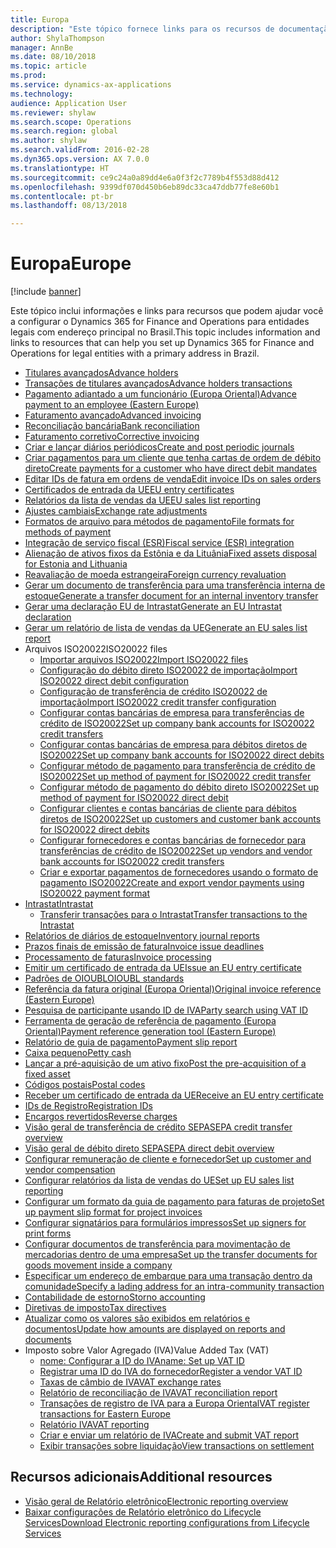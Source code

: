 ```yaml
---
title: Europa
description: "Este tópico fornece links para os recursos de documentação do Microsoft Dynamics 365 for Finance and Operations para o Europa."
author: ShylaThompson
manager: AnnBe
ms.date: 08/10/2018
ms.topic: article
ms.prod: 
ms.service: dynamics-ax-applications
ms.technology: 
audience: Application User
ms.reviewer: shylaw
ms.search.scope: Operations
ms.search.region: global
ms.author: shylaw
ms.search.validFrom: 2016-02-28
ms.dyn365.ops.version: AX 7.0.0
ms.translationtype: HT
ms.sourcegitcommit: ce9c24a0a89dd4e6a0f3f2c7789b4f553d88d412
ms.openlocfilehash: 9399df070d450b6eb89dc33ca47ddb77fe8e60b1
ms.contentlocale: pt-br
ms.lasthandoff: 08/13/2018

---
```


# <a name="europe"></a><span data-ttu-id="bf0ec-103">Europa</span><span class="sxs-lookup"><span data-stu-id="bf0ec-103">Europe</span></span> 

[!include [banner](../includes/banner.md)]

<span data-ttu-id="bf0ec-104">Este tópico inclui informações e links para recursos que podem ajudar você a configurar o Dynamics 365 for Finance and Operations para entidades legais com endereço principal no Brasil.</span><span class="sxs-lookup"><span data-stu-id="bf0ec-104">This topic includes information and links to resources that can help you set up Dynamics 365 for Finance and Operations for legal entities with a primary address in Brazil.</span></span> 

- [<span data-ttu-id="bf0ec-105">Titulares avançados</span><span class="sxs-lookup"><span data-stu-id="bf0ec-105">Advance holders</span></span>](emea-advance-holders.md)
 - [<span data-ttu-id="bf0ec-106">Transações de titulares avançados</span><span class="sxs-lookup"><span data-stu-id="bf0ec-106">Advance holders transactions</span></span>](emea-advance-holders-transactions.md)
 - [<span data-ttu-id="bf0ec-107">Pagamento adiantado a um funcionário (Europa Oriental)</span><span class="sxs-lookup"><span data-stu-id="bf0ec-107">Advance payment to an employee (Eastern Europe)</span></span>](tasks/advance-payment-employee.md)
- [<span data-ttu-id="bf0ec-108">​Faturamento avançado​</span><span class="sxs-lookup"><span data-stu-id="bf0ec-108">Advanced invoicing</span></span>](emea-advance-invoice.md)
- [<span data-ttu-id="bf0ec-109">Reconciliação bancária</span><span class="sxs-lookup"><span data-stu-id="bf0ec-109">Bank reconciliation</span></span>](emea-bank-reconciliation.md)
- [<span data-ttu-id="bf0ec-110">​Faturamento corretivo​</span><span class="sxs-lookup"><span data-stu-id="bf0ec-110">Corrective invoicing</span></span>](emea-corrective-invoice.md)
- [<span data-ttu-id="bf0ec-111">​Criar e lançar diários periódicos​</span><span class="sxs-lookup"><span data-stu-id="bf0ec-111">Create and post periodic journals</span></span>](emea-create-post-periodic-journals.md)
- [<span data-ttu-id="bf0ec-112">Criar pagamentos para um cliente que tenha cartas de ordem de débito direto</span><span class="sxs-lookup"><span data-stu-id="bf0ec-112">Create payments for a customer who have direct debit mandates</span></span>](tasks/create-payments-customers-who-have-direct-debit-mandates.md)
- [<span data-ttu-id="bf0ec-113">​Editar IDs de fatura em ordens de venda​</span><span class="sxs-lookup"><span data-stu-id="bf0ec-113">Edit invoice IDs on sales orders</span></span>](emea-edit-invoice-id-sales-orders.md)
- [<span data-ttu-id="bf0ec-114">Certificados de entrada da UE</span><span class="sxs-lookup"><span data-stu-id="bf0ec-114">EU entry certificates</span></span>](emea-entry-certificates.md)
- [<span data-ttu-id="bf0ec-115">Relatórios da lista de vendas da UE</span><span class="sxs-lookup"><span data-stu-id="bf0ec-115">EU sales list reporting</span></span>](emea-eu-sales-list.md)
- [<span data-ttu-id="bf0ec-116">​Ajustes cambiais​</span><span class="sxs-lookup"><span data-stu-id="bf0ec-116">Exchange rate adjustments</span></span>](emea-exchange-rate-adjustments.md)
- [<span data-ttu-id="bf0ec-117">Formatos de arquivo para métodos de pagamento</span><span class="sxs-lookup"><span data-stu-id="bf0ec-117">File formats for methods of payment</span></span>](emea-select-file-formats-for-the-method-of-payments.md)
- [<span data-ttu-id="bf0ec-118">Integração de serviço fiscal (ESR)</span><span class="sxs-lookup"><span data-stu-id="bf0ec-118">Fiscal service (ESR) integration</span></span>](emea-fiscal-service-integration.md)
- [<span data-ttu-id="bf0ec-119">​Alienação de ativos fixos da Estônia e da Lituânia​</span><span class="sxs-lookup"><span data-stu-id="bf0ec-119">Fixed assets disposal for Estonia and Lithuania</span></span>](emea-credit-note-reverse-fixed-asset-sale.md)
- [<span data-ttu-id="bf0ec-120">Reavaliação de moeda estrangeira</span><span class="sxs-lookup"><span data-stu-id="bf0ec-120">Foreign currency revaluation</span></span>](emea-foreign-currency-revaluation.md)
- [<span data-ttu-id="bf0ec-121">Gerar um documento de transferência para uma transferência interna de estoque</span><span class="sxs-lookup"><span data-stu-id="bf0ec-121">Generate a transfer document for an internal inventory transfer</span></span>](tasks/transfer-document-internal-inventory-transfer.md)
- [<span data-ttu-id="bf0ec-122">Gerar uma declaração EU de Intrastat</span><span class="sxs-lookup"><span data-stu-id="bf0ec-122">Generate an EU Intrastat declaration</span></span>](tasks/eur-00002-eu-intrastat-declaration.md)
- [<span data-ttu-id="bf0ec-123">Gerar um relatório de lista de vendas da UE</span><span class="sxs-lookup"><span data-stu-id="bf0ec-123">Generate an EU sales list report</span></span>](tasks/eur-00011-eu-sales-list-report.md)
- <span data-ttu-id="bf0ec-124">Arquivos ISO20022</span><span class="sxs-lookup"><span data-stu-id="bf0ec-124">ISO20022 files</span></span>
  - [<span data-ttu-id="bf0ec-125">​Importar arquivos ISO20022​</span><span class="sxs-lookup"><span data-stu-id="bf0ec-125">Import ISO20022 files</span></span>](emea-ISO20022-file-formats.md)
  - [<span data-ttu-id="bf0ec-126">Configuração do débito direto ISO20022 de importação</span><span class="sxs-lookup"><span data-stu-id="bf0ec-126">Import ISO20022 direct debit configuration</span></span>](tasks/import-iso20022-direct-debit-configuration.md)
  - [<span data-ttu-id="bf0ec-127">Configuração de transferência de crédito ISO20022 de importação</span><span class="sxs-lookup"><span data-stu-id="bf0ec-127">Import ISO20022 credit transfer configuration</span></span>](tasks/import-iso20022-credit-transfer-configuration.md)
  - [<span data-ttu-id="bf0ec-128">Configurar contas bancárias de empresa para transferências de crédito de ISO20022</span><span class="sxs-lookup"><span data-stu-id="bf0ec-128">Set up company bank accounts for ISO20022 credit transfers</span></span>](tasks/set-up-company-bank-accounts-iso20022-credit-transfers.md)
  - [<span data-ttu-id="bf0ec-129">Configurar contas bancárias de empresa para débitos diretos de ISO20022</span><span class="sxs-lookup"><span data-stu-id="bf0ec-129">Set up company bank accounts for ISO20022 direct debits</span></span>](tasks/set-up-company-bank-accounts-iso20022-direct-debits.md)
  - [<span data-ttu-id="bf0ec-130">Configurar método de pagamento para transferência de crédito de ISO20022</span><span class="sxs-lookup"><span data-stu-id="bf0ec-130">Set up method of payment for ISO20022 credit transfer</span></span>](tasks/set-up-method-payment-iso20022-credit-transfer.md)
  - [<span data-ttu-id="bf0ec-131">Configurar método de pagamento do débito direto ISO20022</span><span class="sxs-lookup"><span data-stu-id="bf0ec-131">Set up method of payment for ISO20022 direct debit</span></span>](tasks/setup-method-payment-iso20022-direct-debit.md)
  - [<span data-ttu-id="bf0ec-132">Configurar clientes e contas bancárias de cliente para débitos diretos de ISO20022</span><span class="sxs-lookup"><span data-stu-id="bf0ec-132">Set up customers and customer bank accounts for ISO20022 direct debits</span></span>](tasks/set-up-bank-accounts-iso20022-direct-debits.md)
  - [<span data-ttu-id="bf0ec-133">Configurar fornecedores e contas bancárias de fornecedor para transferências de crédito de ISO20022</span><span class="sxs-lookup"><span data-stu-id="bf0ec-133">Set up vendors and vendor bank accounts for ISO20022 credit transfers</span></span>](tasks/set-up-vendor-iso20022-credit-transfers.md)
  - [<span data-ttu-id="bf0ec-134">Criar e exportar pagamentos de fornecedores usando o formato de pagamento ISO20022</span><span class="sxs-lookup"><span data-stu-id="bf0ec-134">Create and export vendor payments using ISO20022 payment format</span></span>](tasks/create-export-vendor-payments-iso20022-payment-format.md)
- [<span data-ttu-id="bf0ec-135">Intrastat</span><span class="sxs-lookup"><span data-stu-id="bf0ec-135">Intrastat</span></span>](emea-intrastat.md)
  - [<span data-ttu-id="bf0ec-136">Transferir transações para o Intrastat</span><span class="sxs-lookup"><span data-stu-id="bf0ec-136">Transfer transactions to the Intrastat</span></span>](tasks/transfer-transactions-intrastat.md)
- [<span data-ttu-id="bf0ec-137">​Relatórios de diários de estoque​</span><span class="sxs-lookup"><span data-stu-id="bf0ec-137">Inventory journal reports</span></span>](emea-set-up-report-inventory-journal-names.md)
- [<span data-ttu-id="bf0ec-138">​Prazos finais de emissão de fatura​</span><span class="sxs-lookup"><span data-stu-id="bf0ec-138">Invoice issue deadlines</span></span>](emea-invoice-issue-deadline.md)
- [<span data-ttu-id="bf0ec-139">Processamento de faturas</span><span class="sxs-lookup"><span data-stu-id="bf0ec-139">Invoice processing</span></span>](emea-invoice-processing.md)
- [<span data-ttu-id="bf0ec-140">Emitir um certificado de entrada da UE</span><span class="sxs-lookup"><span data-stu-id="bf0ec-140">Issue an EU entry certificate</span></span>](tasks/eur-00012-issue-eu-entry-certificate.md)
- [<span data-ttu-id="bf0ec-141">​Padrões de OIOUBL​</span><span class="sxs-lookup"><span data-stu-id="bf0ec-141">OIOUBL standards</span></span>](emea-oioubl-standards-electronic-invoicing.md)
- [<span data-ttu-id="bf0ec-142">Referência da fatura original (Europa Oriental)</span><span class="sxs-lookup"><span data-stu-id="bf0ec-142">Original invoice reference (Eastern Europe)</span></span>](tasks/ee-00004-original-invoice-reference.md)
- [<span data-ttu-id="bf0ec-143">Pesquisa de participante usando ID de IVA</span><span class="sxs-lookup"><span data-stu-id="bf0ec-143">Party search using VAT ID</span></span>](tasks/eur-00015-party-search-vat-id.md)
- [<span data-ttu-id="bf0ec-144">Ferramenta de geração de referência de pagamento (Europa Oriental)</span><span class="sxs-lookup"><span data-stu-id="bf0ec-144">Payment reference generation tool (Eastern Europe)</span></span>](tasks/ee-00015-payment-reference-generation-tool.md)
- [<span data-ttu-id="bf0ec-145">​Relatório de guia de pagamento​</span><span class="sxs-lookup"><span data-stu-id="bf0ec-145">Payment slip report</span></span>](emea-eur-payment-slip-report-giro.md)
- [<span data-ttu-id="bf0ec-146">Caixa pequeno</span><span class="sxs-lookup"><span data-stu-id="bf0ec-146">Petty cash</span></span>](emea-petty-cash.md)
- [<span data-ttu-id="bf0ec-147">​Lançar a pré-aquisição de um ativo fixo​</span><span class="sxs-lookup"><span data-stu-id="bf0ec-147">Post the pre-acquisition of a fixed asset</span></span>](emea-pre-acquisition-acquisition-fixed-asset.md)
- [<span data-ttu-id="bf0ec-148">Códigos postais</span><span class="sxs-lookup"><span data-stu-id="bf0ec-148">Postal codes</span></span>](emea-import-create-postal-codes-manually.md)
- [<span data-ttu-id="bf0ec-149">Receber um certificado de entrada da UE</span><span class="sxs-lookup"><span data-stu-id="bf0ec-149">Receive an EU entry certificate</span></span>](tasks/eur-00012-receive-eu-entry-certificate.md)
- [<span data-ttu-id="bf0ec-150">IDs de Registro</span><span class="sxs-lookup"><span data-stu-id="bf0ec-150">Registration IDs</span></span>](emea-registration-ids.md)
- [<span data-ttu-id="bf0ec-151">​Encargos revertidos​</span><span class="sxs-lookup"><span data-stu-id="bf0ec-151">Reverse charges</span></span>](emea-reverse-charge.md)
- [<span data-ttu-id="bf0ec-152">Visão geral de transferência de crédito SEPA</span><span class="sxs-lookup"><span data-stu-id="bf0ec-152">SEPA credit transfer overview</span></span>](../accounts-payable/sepa-credit-transfer.md)
- [<span data-ttu-id="bf0ec-153">​Visão geral de débito direto SEPA​</span><span class="sxs-lookup"><span data-stu-id="bf0ec-153">SEPA direct debit overview</span></span>](../accounts-receivable/sepa-direct-debit-overview.md)
- [<span data-ttu-id="bf0ec-154">​Configurar remuneração de cliente e fornecedor​</span><span class="sxs-lookup"><span data-stu-id="bf0ec-154">Set up customer and vendor compensation</span></span>](emea-compensation-customer-vendor-transactions.md)
- [<span data-ttu-id="bf0ec-155">Configurar relatórios da lista de vendas do UE</span><span class="sxs-lookup"><span data-stu-id="bf0ec-155">Set up EU sales list reporting</span></span>](tasks/eur-00011-eu-sales-list-reporting.md)
- [<span data-ttu-id="bf0ec-156">Configurar um formato da guia de pagamento para faturas de projeto</span><span class="sxs-lookup"><span data-stu-id="bf0ec-156">Set up payment slip format for project invoices</span></span>](tasks/set-up-payment-slip-format-project-invoices.md)
- [<span data-ttu-id="bf0ec-157">​Configurar signatários para formulários impressos​</span><span class="sxs-lookup"><span data-stu-id="bf0ec-157">Set up signers for print forms</span></span>](emea-set-up-signers-for-printing-forms.md)
- [<span data-ttu-id="bf0ec-158">Configurar documentos de transferência para movimentação de mercadorias dentro de uma empresa</span><span class="sxs-lookup"><span data-stu-id="bf0ec-158">Set up the transfer documents for goods movement inside a company</span></span>](tasks/set-up-transfer-documents-goods-movement-inside-company.md)
- [<span data-ttu-id="bf0ec-159">Especificar um endereço de embarque para uma transação dentro da comunidade</span><span class="sxs-lookup"><span data-stu-id="bf0ec-159">Specify a lading address for an intra-community transaction</span></span>](tasks/eur-00002-specify-lading-address-intra-community.md)
- [<span data-ttu-id="bf0ec-160">​Contabilidade de estorno​</span><span class="sxs-lookup"><span data-stu-id="bf0ec-160">Storno accounting</span></span>](emea-storno.md)
- [<span data-ttu-id="bf0ec-161">Diretivas de imposto</span><span class="sxs-lookup"><span data-stu-id="bf0ec-161">Tax directives</span></span>](emea-tax-directives.md)
- [<span data-ttu-id="bf0ec-162">Atualizar como os valores são exibidos em relatórios e documentos</span><span class="sxs-lookup"><span data-stu-id="bf0ec-162">Update how amounts are displayed on reports and documents</span></span>](emea-amount-printing-forms.md)
- <span data-ttu-id="bf0ec-163">Imposto sobre Valor Agregado (IVA)</span><span class="sxs-lookup"><span data-stu-id="bf0ec-163">Value Added Tax (VAT)</span></span>
  - [<span data-ttu-id="bf0ec-164">nome: Configurar a ID do IVA</span><span class="sxs-lookup"><span data-stu-id="bf0ec-164">name: Set up VAT ID</span></span>](tasks/eur-00015-vat-id.md)
  - [<span data-ttu-id="bf0ec-165">Registrar uma ID do IVA do fornecedor</span><span class="sxs-lookup"><span data-stu-id="bf0ec-165">Register a vendor VAT ID</span></span>](tasks/eur-00015-registration-vendor-vat-id.md)
  - [<span data-ttu-id="bf0ec-166">Taxas de câmbio de IVA</span><span class="sxs-lookup"><span data-stu-id="bf0ec-166">VAT exchange rates</span></span>](emea-vat-exchange-rate.md)
  - [<span data-ttu-id="bf0ec-167">Relatório de reconciliação de IVA</span><span class="sxs-lookup"><span data-stu-id="bf0ec-167">VAT reconciliation report</span></span>](tasks/eur-00018-vat-reconciliation-report.md)
  - [<span data-ttu-id="bf0ec-168">​Transações de registro de IVA para a Europa Oriental​</span><span class="sxs-lookup"><span data-stu-id="bf0ec-168">VAT register transactions for Eastern Europe</span></span>](emea-vat-register-transactions.md)
  - [<span data-ttu-id="bf0ec-169">Relatório IVA</span><span class="sxs-lookup"><span data-stu-id="bf0ec-169">VAT reporting</span></span>](emea-vat-reporting.md)
  - [<span data-ttu-id="bf0ec-170">Criar e enviar um relatório de IVA</span><span class="sxs-lookup"><span data-stu-id="bf0ec-170">Create and submit VAT report</span></span>](tasks/create-submit-vat-report.md)
  - [<span data-ttu-id="bf0ec-171">Exibir transações sobre liquidação</span><span class="sxs-lookup"><span data-stu-id="bf0ec-171">View transactions on settlement</span></span>](emea-transactions-settlement-form.md)

## <a name="additional-resources"></a><span data-ttu-id="bf0ec-172">Recursos adicionais</span><span class="sxs-lookup"><span data-stu-id="bf0ec-172">Additional resources</span></span>

- [<span data-ttu-id="bf0ec-173">Visão geral de Relatório eletrônico</span><span class="sxs-lookup"><span data-stu-id="bf0ec-173">Electronic reporting overview</span></span>](../../dev-itpro/analytics/general-electronic-reporting.md)
- [<span data-ttu-id="bf0ec-174">Baixar configurações de Relatório eletrônico do Lifecycle Services</span><span class="sxs-lookup"><span data-stu-id="bf0ec-174">Download Electronic reporting configurations from Lifecycle Services</span></span>](../../dev-itpro/analytics/download-electronic-reporting-configuration-lcs.md)


